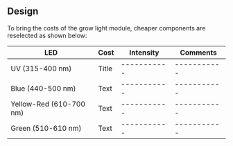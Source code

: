 ## Design
To bring the costs of the grow light module, cheaper components are reselected as shown below: 

| LED      | Cost | Intensity | Comments |
| ----------- | ----------- |  ----------- |  ----------- |
| UV (315-400 nm)     | Title       |  ----------- |  ----------- |
| Blue (440-500 nm)  | Text        |  ----------- |  ----------- |
| Yellow-Red (610-700 nm)  | Text        |  ----------- |  ----------- |
| Green  (510-610 nm) | Text        |  ----------- |  ----------- |

